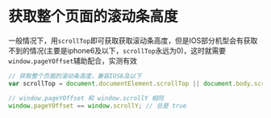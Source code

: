 # 获取整个页面的滚动条高度
一般情况下，用`scrollTop`即可获取获取滚动条高度，但是IOS部分机型会有获取不到的情况(主要是iphone6及以下，`scrollTop`永远为0)，这时就需要`window.pageYOffset`辅助配合，实测有效

```js
// 获取整个页面的滚动条高度，兼容IOS6及以下
var scrollTop = document.documentElement.scrollTop || document.body.scrollTop || window.pageYOffset;

// window.pageYOffset 和 window.scrollY 相同
window.pageYOffset == window.scrollY; // 总是 true
```